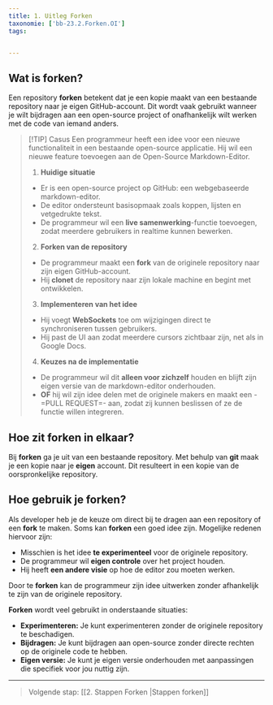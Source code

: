 ```yaml
---
title: 1. Uitleg Forken
taxonomie: ['bb-23.2.Forken.OI']
tags:


---
```


## Wat is forken?
Een repository **forken** betekent dat je een kopie maakt van een bestaande repository naar je eigen GitHub-account. Dit wordt vaak gebruikt wanneer je wilt bijdragen aan een open-source project of onafhankelijk wilt werken met de code van iemand anders.

> [!TIP] Casus
> Een programmeur heeft een idee voor een nieuwe functionaliteit in een bestaande open-source applicatie. Hij wil een nieuwe feature toevoegen aan de Open-Source Markdown-Editor.
>  
> 1. **Huidige situatie**  
>   - Er is een open-source project op GitHub: een webgebaseerde markdown-editor.  
>   - De editor ondersteunt basisopmaak zoals koppen, lijsten en vetgedrukte tekst.  
>   - De programmeur wil een **live samenwerking**-functie toevoegen, zodat meerdere gebruikers in realtime kunnen bewerken.  
>
> 2. **Forken van de repository**  
>   - De programmeur maakt een **fork** van de originele repository naar zijn eigen GitHub-account.  
>   - Hij **clonet** de repository naar zijn lokale machine en begint met ontwikkelen.  
>
> 3. **Implementeren van het idee**  
>   - Hij voegt **WebSockets** toe om wijzigingen direct te synchroniseren tussen gebruikers.  
>   - Hij past de UI aan zodat meerdere cursors zichtbaar zijn, net als in Google Docs.  
>
> 4. **Keuzes na de implementatie**  
>   - De programmeur wil dit **alleen voor zichzelf** houden en blijft zijn eigen versie van de markdown-editor onderhouden.  
>   - **OF** hij wil zijn idee delen met de originele makers en maakt een -=PULL REQUEST=- aan, zodat zij kunnen beslissen of ze de functie willen integreren.  

## Hoe zit forken in elkaar?
Bij **forken** ga je uit van een bestaande repository. Met behulp van **git** maak je een kopie naar je **eigen** account. Dit resulteert in een kopie van de oorspronkelijke repository.

## Hoe gebruik je forken?
Als developer heb je de keuze om direct bij te dragen aan een repository of een **fork** te maken. Soms kan **forken** een goed idee zijn. Mogelijke redenen hiervoor zijn:
- Misschien is het idee **te experimenteel** voor de originele repository.  
- De programmeur wil **eigen controle** over het project houden.  
- Hij heeft **een andere visie** op hoe de editor zou moeten werken.  

Door te **forken** kan de programmeur zijn idee uitwerken zonder afhankelijk te zijn van de originele repository. 

**Forken** wordt veel gebruikt in onderstaande situaties:
- **Experimenteren:** Je kunt experimenteren zonder de originele repository te beschadigen.  
- **Bijdragen:** Je kunt bijdragen aan open-source zonder directe rechten op de originele code te hebben.  
- **Eigen versie:** Je kunt je eigen versie onderhouden met aanpassingen die specifiek voor jou nuttig zijn.  

---

> Volgende stap: [[2. Stappen Forken |Stappen forken]]
